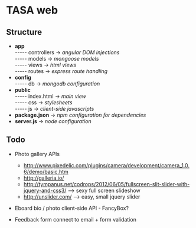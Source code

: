 TASA web  
=======
Structure  
---------
- **app**  
----- controllers   -> *angular DOM injections*  
----- models        -> *mongoose models*  
----- views         -> *html views*  
----- routes        -> *express route handling*  
- **config**  
----- db            -> *mongodb configuration*  
- **public**  
----- index.html    -> *main view*  
----- css           -> *stylesheets*  
----- js            -> *client-side javascripts*  
- **package.json**                -> *npm configuration for dependencies*  
- **server.js**                   -> *node configuration*  


Todo
-----



* Photo gallery APIs
  - http://www.pixedelic.com/plugins/camera/development/camera_1.0.6/demo/basic.htm
  - http://galleria.io/
  - http://tympanus.net/codrops/2012/06/05/fullscreen-slit-slider-with-jquery-and-css3/ --> sexy full screen slideshow
  - http://unslider.com/ --> easy, small jquery slider

* Eboard bio / photo client-side API - FancyBox?
* Feedback form connect to email + form validation
